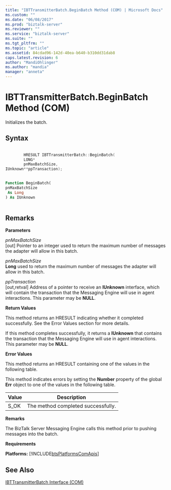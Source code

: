 ```yaml
---
title: "IBTTransmitterBatch.BeginBatch Method (COM) | Microsoft Docs"
ms.custom: ""
ms.date: "06/08/2017"
ms.prod: "biztalk-server"
ms.reviewer: ""
ms.service: "biztalk-server"
ms.suite: ""
ms.tgt_pltfrm: ""
ms.topic: "article"
ms.assetid: 84cdad96-142d-40ea-b640-b310dd31dab8
caps.latest.revision: 6
author: "MandiOhlinger"
ms.author: "mandia"
manager: "anneta"
---
```

# IBTTransmitterBatch.BeginBatch Method (COM)
Initializes the batch.  
  
## Syntax  
  
```cpp  
  
        HRESULT IBTTransmitterBatch::BeginBatch(  
        LONG*  
        pnMaxBatchSize,  
IUnknown**ppTransaction);  
```  
  
```vb  
  
Function BeginBatch(  
pnMaxBatchSize  
 As Long  
) As IUnknown  
  
```  
  
## Remarks  
 **Parameters**  
  
 *pnMaxBatchSize*  
 [out] Pointer to an integer used to return the maximum number of messages the adapter will allow in this batch.  
  
 *pnMaxBatchSize*  
 **Long** used to return the maximum number of messages the adapter will allow in this batch.  
  
 *ppTransaction*  
 [out,retval] Address of a pointer to receive an **IUnknown** interface, which will contain the transaction that the Messaging Engine will use in agent interactions. This parameter may be **NULL**.  
  
 **Return Values**  
  
 This method returns an HRESULT indicating whether it completed successfully. See the Error Values section for more details.  
  
 If this method completes successfully, it returns a **IUnknown** that contains the transaction that the Messaging Engine will use in agent interactions. This parameter may be **NULL**.  
  
 **Error Values**  
  
 This method returns an HRESULT containing one of the values in the following table.  
  
 This method indicates errors by setting the **Number** property of the global **Err** object to one of the values in the following table.  
  
|Value|Description|  
|-----------|-----------------|  
|S_OK|The method completed successfully.|  
  
 **Remarks**  
  
 The BizTalk Server Messaging Engine calls this method prior to pushing messages into the batch.  
  
 **Requirements**  
  
 **Platforms:**  [!INCLUDE[btsPlatformsComApis](../includes/btsplatformscomapis-md.md)]  
  
## See Also  
 [IBTTransmitterBatch Interface (COM)](../core/ibttransmitterbatch-interface-com.md)